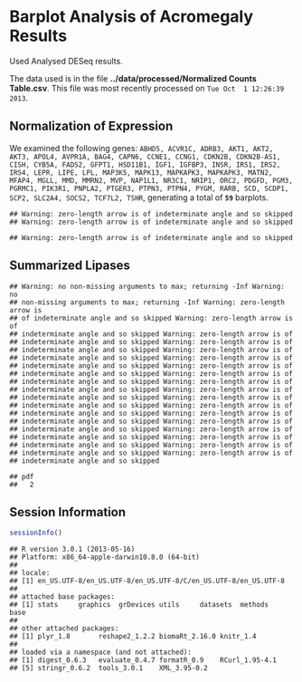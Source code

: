 Barplot Analysis of Acromegaly Results
=======================================

Used Analysed DESeq results.




The data used is in the file **../data/processed/Normalized Counts Table.csv**.  This file was most recently processed on ``Tue Oct  1 12:26:39 2013``.

Normalization of Expression
--------------------------------



We examined the following genes: ``ABHD5, ACVR1C, ADRB3, AKT1, AKT2, AKT3, APOL4, AVPR1A, BAG4, CAPN6, CCNE1, CCNG1, CDKN2B, CDKN2B-AS1, CISH, CYB5A, FADS2, GFPT1, HSD11B1, IGF1, IGFBP3, INSR, IRS1, IRS2, IRS4, LEPR, LIPE, LPL, MAP3K5, MAPK13, MAPKAPK3, MAPKAPK3, MATN2, MFAP4, MGLL, MMD, MMRN2, MVP, NAP1L1, NR3C1, NRIP1, ORC2, PDGFD, PGM3, PGRMC1, PIK3R1, PNPLA2, PTGER3, PTPN3, PTPN4, PYGM, RARB, SCD, SCDP1, SCP2, SLC2A4, SOCS2, TCF7L2, TSHR``, generating a total of **``59``** barplots.


```
## Warning: zero-length arrow is of indeterminate angle and so skipped
## Warning: zero-length arrow is of indeterminate angle and so skipped
```



```
## Warning: zero-length arrow is of indeterminate angle and so skipped
```


Summarized Lipases
---------------------

```
## Warning: no non-missing arguments to max; returning -Inf Warning: no
## non-missing arguments to max; returning -Inf Warning: zero-length arrow is
## of indeterminate angle and so skipped Warning: zero-length arrow is of
## indeterminate angle and so skipped Warning: zero-length arrow is of
## indeterminate angle and so skipped Warning: zero-length arrow is of
## indeterminate angle and so skipped Warning: zero-length arrow is of
## indeterminate angle and so skipped Warning: zero-length arrow is of
## indeterminate angle and so skipped Warning: zero-length arrow is of
## indeterminate angle and so skipped Warning: zero-length arrow is of
## indeterminate angle and so skipped Warning: zero-length arrow is of
## indeterminate angle and so skipped Warning: zero-length arrow is of
## indeterminate angle and so skipped Warning: zero-length arrow is of
## indeterminate angle and so skipped Warning: zero-length arrow is of
## indeterminate angle and so skipped Warning: zero-length arrow is of
## indeterminate angle and so skipped Warning: zero-length arrow is of
## indeterminate angle and so skipped Warning: zero-length arrow is of
## indeterminate angle and so skipped Warning: zero-length arrow is of
## indeterminate angle and so skipped Warning: zero-length arrow is of
## indeterminate angle and so skipped Warning: zero-length arrow is of
## indeterminate angle and so skipped
```

```
## pdf 
##   2
```


Session Information
---------------------


```r
sessionInfo()
```

```
## R version 3.0.1 (2013-05-16)
## Platform: x86_64-apple-darwin10.8.0 (64-bit)
## 
## locale:
## [1] en_US.UTF-8/en_US.UTF-8/en_US.UTF-8/C/en_US.UTF-8/en_US.UTF-8
## 
## attached base packages:
## [1] stats     graphics  grDevices utils     datasets  methods   base     
## 
## other attached packages:
## [1] plyr_1.8       reshape2_1.2.2 biomaRt_2.16.0 knitr_1.4     
## 
## loaded via a namespace (and not attached):
## [1] digest_0.6.3   evaluate_0.4.7 formatR_0.9    RCurl_1.95-4.1
## [5] stringr_0.6.2  tools_3.0.1    XML_3.95-0.2
```

